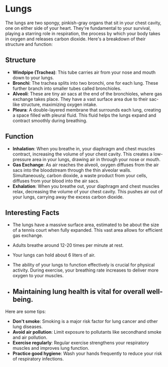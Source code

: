 # Lungs

The lungs are two spongy, pinkish-gray organs that sit in your chest cavity, one on either side of your heart. They're fundamental to your survival, playing a starring role in respiration, the process by which your body takes in oxygen and releases carbon dioxide. Here's a breakdown of their structure and function:

## Structure

- **Windpipe (Trachea)**: This tube carries air from your nose and mouth down to your lungs.
- **Bronchi**: The trachea splits into two bronchi, one for each lung. These further branch into smaller tubes called bronchioles.
- **Alveoli**: These are tiny air sacs at the end of the bronchioles, where gas exchange takes place. They have a vast surface area due to their sac-like structure, maximizing oxygen intake.
- **Pleura**: A double-layered membrane that surrounds each lung, creating a space filled with pleural fluid. This fluid helps the lungs expand and contract smoothly during breathing.

## Function

- **Inhalation**: When you breathe in, your diaphragm and chest muscles contract, increasing the volume of your chest cavity. This creates a low-pressure area in your lungs, drawing air in through your nose or mouth.
- **Gas Exchange**: As air reaches the alveoli, oxygen diffuses from the air sacs into the bloodstream through the thin alveolar walls. Simultaneously, carbon dioxide, a waste product from your cells, diffuses from your blood into the air sacs.
- **Exhalation**: When you breathe out, your diaphragm and chest muscles relax, decreasing the volume of your chest cavity. This pushes air out of your lungs, carrying away the excess carbon dioxide.

## Interesting Facts

- The lungs have a massive surface area, estimated to be about the size of a tennis court when fully expanded. This vast area allows for efficient gas exchange.
- Adults breathe around 12-20 times per minute at rest.
- Your lungs can hold about 6 liters of air.
- The ability of your lungs to function effectively is crucial for physical activity. During exercise, your breathing rate increases to deliver more oxygen to your muscles.

- ## Maintaining lung health is vital for overall well-being. 
Here are some tips:

- **Don't smoke**: Smoking is a major risk factor for lung cancer and other lung diseases.
- **Avoid air pollution**: Limit exposure to pollutants like secondhand smoke and air pollution.
- **Exercise regularly**: Regular exercise strengthens your respiratory muscles and improves lung function.
- **Practice good hygiene**: Wash your hands frequently to reduce your risk of respiratory infections.
